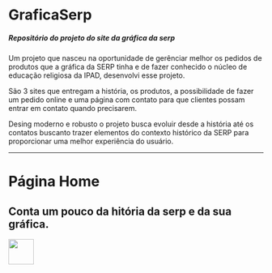 # GraficaSerp
##### Repositório do projeto do site da gráfica da serp

Um projeto que nasceu na oportunidade de gerênciar melhor os pedidos de produtos que a gráfica da SERP tinha e de fazer conhecido o núcleo de educação religiosa da IPAD, desenvolvi esse projeto. 

São 3 sites que entregam a história, os produtos, a possibilidade de fazer um pedido online e uma página com contato para que clientes possam entrar em contato quando precisarem.

Desing moderno e robusto o projeto busca evoluir desde a história até os contatos buscanto trazer elementos do contexto histórico da SERP para proporcionar uma melhor experiência do usuário.

 
_____________________________________________________________________________________________________________________________

# Página Home
## Conta um pouco da hitória da serp e da sua gráfica.

<img src="[https://cdn-icons-png.flaticon.com/512/7388/7388563.png](https://raw.githubusercontent.com/HenriqueBeserra/GraficaSerp/main/readmeView/Captura%20de%20tela%20de%202022-06-27%2019-53-06.png)" width="50px">

